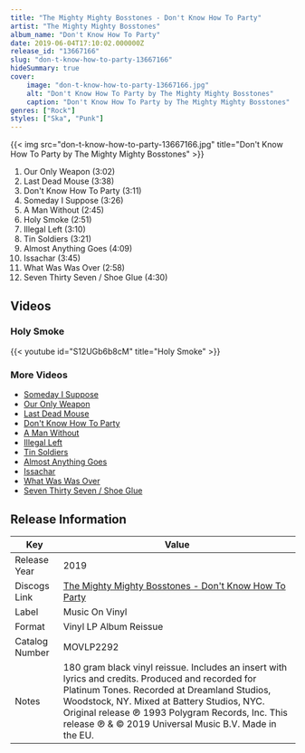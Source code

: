 ```yaml
---
title: "The Mighty Mighty Bosstones - Don't Know How To Party"
artist: "The Mighty Mighty Bosstones"
album_name: "Don't Know How To Party"
date: 2019-06-04T17:10:02.000000Z
release_id: "13667166"
slug: "don-t-know-how-to-party-13667166"
hideSummary: true
cover:
    image: "don-t-know-how-to-party-13667166.jpg"
    alt: "Don't Know How To Party by The Mighty Mighty Bosstones"
    caption: "Don't Know How To Party by The Mighty Mighty Bosstones"
genres: ["Rock"]
styles: ["Ska", "Punk"]
---
```


{{< img src="don-t-know-how-to-party-13667166.jpg" title="Don't Know How To Party by The Mighty Mighty Bosstones" >}}

<!-- section break -->

1. Our Only Weapon (3:02)
2. Last Dead Mouse (3:38)
3. Don't Know How To Party (3:11)
4. Someday I Suppose (3:26)
5. A Man Without (2:45)
6. Holy Smoke (2:51)
7. Illegal Left (3:10)
8. Tin Soldiers (3:21)
9. Almost Anything Goes (4:09)
10. Issachar (3:45)
11. What Was Was Over (2:58)
12. Seven Thirty Seven / Shoe Glue (4:30)

<!-- section break -->




## Videos
### Holy Smoke
{{< youtube id="S12UGb6b8cM" title="Holy Smoke" >}}<br>

### More Videos

- [Someday I Suppose](https://www.youtube.com/watch?v=Mvav4aPv0-s)
- [Our Only Weapon](https://www.youtube.com/watch?v=3QtGz0NCTA0)
- [Last Dead Mouse](https://www.youtube.com/watch?v=Yb3l_GwdL1Q)
- [Don't Know How To Party](https://www.youtube.com/watch?v=PVeVvAoo_Wc)
- [A Man Without](https://www.youtube.com/watch?v=Z3RPIRl85sU)
- [Illegal Left](https://www.youtube.com/watch?v=zouxzzdRSMo)
- [Tin Soldiers](https://www.youtube.com/watch?v=El_dh1gWC48)
- [Almost Anything Goes](https://www.youtube.com/watch?v=awHWILGJBI4)
- [Issachar](https://www.youtube.com/watch?v=Mb94pbeWqq0)
- [What Was Was Over](https://www.youtube.com/watch?v=BXDgiwf76yw)
- [Seven Thirty Seven / Shoe Glue](https://www.youtube.com/watch?v=UbHQT73w8Mg)


## Release Information
|  Key           | Value                                                |
| ---------------| ---------------------------------------------------- |
| Release Year   | 2019                                   |
| Discogs Link   | [The Mighty Mighty Bosstones - Don't Know How To Party](https://www.discogs.com/release/13667166-The-Mighty-Mighty-Bosstones-Dont-Know-How-To-Party) |
| Label          | Music On Vinyl |
| Format         | Vinyl LP Album Reissue |
| Catalog Number | MOVLP2292 |
| Notes | 180 gram black vinyl reissue. Includes an insert with lyrics and credits.  Produced and recorded for Platinum Tones. Recorded at Dreamland Studios, Woodstock, NY. Mixed at Battery Studios, NYC.  Original release ℗ 1993 Polygram Records, Inc. This release ℗ & © 2019 Universal Music B.V. Made in the EU. |
